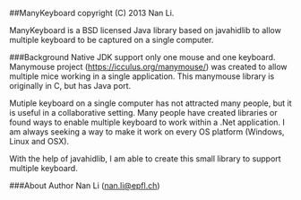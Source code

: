 ##ManyKeyboard copyright (C) 2013 Nan Li.

ManyKeyboard is a BSD licensed Java library based on javahidlib to allow multiple keyboard to be captured on a single computer.


###Background
Native JDK support only one mouse and one keyboard. Manymouse project (https://icculus.org/manymouse/) was created to allow multiple mice working in a single application. This manymouse library is originally in C, but has Java port.

Mutiple keyboard on a single computer has not attracted many people, but it is useful in a collaborative setting. Many people have created libraries or found ways to enable multiple keyboard to work within a .Net application. I am always seeking a way to make it work on every OS platform (Windows, Linux and OSX). 

With the help of javahidlib, I am able to create this small library to support multiple keyboard.

###About Author
Nan Li (nan.li@epfl.ch)
